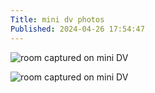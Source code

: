 ```yaml
---
Title: mini dv photos
Published: 2024-04-26 17:54:47
---
```

![room captured on mini DV](https://photos.lifeofpablo.com/sacramento/mini-dv/room1.jpg)  

![room captured on mini DV](https://photos.lifeofpablo.com/sacramento/mini-dv/room2.jpg)
